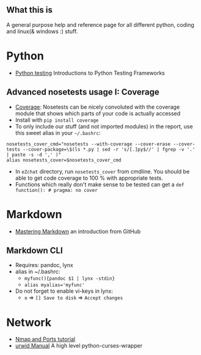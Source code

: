 What this is
------------

A general purpose help and reference page for all different python, coding and
linux(& windows :) stuff.

Python
======
- [Python testing](http://pythontesting.net/start-here/) Introductions to
  Python Testing Frameworks

Advanced nosetests usage I: Coverage
-----------
- [Coverage](http://nose.readthedocs.org/en/latest/plugins/cover.html):
  Nosetests can be nicely convoluted with the coverage module that shows which
  parts of your code is actually accessed
- Install with `pip install coverage`
- To only include our stuff (and not imported modules) in the report, use this sweet alias in your `~/.bashrc`:
```
nosetests_cover_cmd="nosetests --with-coverage --cover-erase --cover-tests --cover-package=\$(ls *.py | sed -r 's/[.]py$//' | fgrep -v '.' | paste -s -d ',' )"
alias nosetests_cover=$nosetests_cover_cmd
```
- In `eZchat` directory, run `nosetests_cover` from cmdline. You should be able
  to get code coverage to 100 % with appropriate tests.
- Functions which really don't make sense to be tested can get a `def
  function(): # pragma: no cover`

Markdown
========
- [Mastering Markdown](https://guides.github.com/features/mastering-markdown/)
  an introduction from GitHub

Markdown CLI
------------
- Requires: pandoc, lynx
- alias in ~/.bashrc:
    - `myfunc(){pandoc $1 | lynx -stdin}`
    - `alias myalias='myfunc'`
- Do not forget to enable vi-keys in lynx:
    - `o` => `[] Save to disk` => `Accept changes`

Network
=======
- [Nmap and Ports tutorial](https://www.digitalocean.com/community/tutorials/how-to-use-nmap-to-scan-for-open-ports-on-your-vps)
- [urwid Manual](http://urwid.org/manual/overview.html) A high level
  python-curses-wrapper
